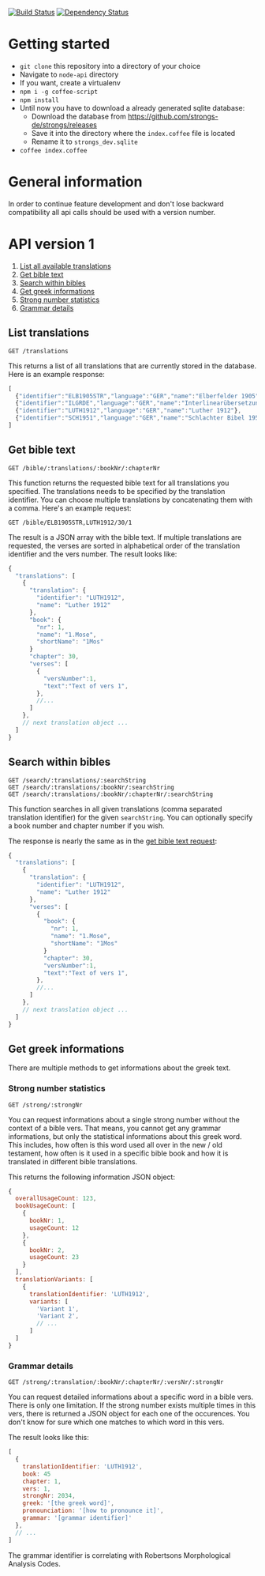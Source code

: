 [![Build Status](https://travis-ci.org/strongs-de/node-api.svg?branch=master)](https://travis-ci.org/strongs-de/node-api) [![Dependency Status](https://david-dm.org/strongs-de/node-api.svg)](https://david-dm.org/strongs-de/node-api)

# Getting started
- `git clone` this repository into a directory of your choice
- Navigate to `node-api` directory
- If you want, create a virtualenv
- `npm i -g coffee-script`
- `npm install`
- Until now you have to download a already generated sqlite database:
  - Download the database from https://github.com/strongs-de/strongs/releases
  - Save it into the directory where the `index.coffee` file is located
  - Rename it to `strongs_dev.sqlite`
- `coffee index.coffee`

# General information
In order to continue feature development and don't lose backward compatibility
all api calls should be used with a version number.

# API version 1
1. [List all available translations](#list-translations)
2. [Get bible text](#get-bible-text)
3. [Search within bibles](#search-within-bibles)
4. [Get greek informations](#get-greek-informations)
 1. [Strong number statistics](#strong-number-statistics)
 2. [Grammar details](#grammar-details)

## List translations

    GET /translations

This returns a list of all translations that are currently stored in the database. Here is an example response:

```javascript
[
  {"identifier":"ELB1905STR","language":"GER","name":"Elberfelder 1905"},
  {"identifier":"ILGRDE","language":"GER","name":"Interlinearübersetzung"},
  {"identifier":"LUTH1912","language":"GER","name":"Luther 1912"},
  {"identifier":"SCH1951","language":"GER","name":"Schlachter Bibel 1951 with Strong"}
]
```

## Get bible text

    GET /bible/:translations/:bookNr/:chapterNr

This function returns the requested bible text for all translations you specified. The translations needs to be specified by the translation identifier. You can choose multiple translations by concatenating them with a comma. Here's an example request:

    GET /bible/ELB1905STR,LUTH1912/30/1

The result is a JSON array with the bible text. If multiple translations are requested, the verses are sorted in alphabetical order of the translation identifier and the vers number. The result looks like:

```javascript
{
  "translations": [
    {
      "translation": {
        "identifier": "LUTH1912",
        "name": "Luther 1912"
      },
      "book": {
        "nr": 1,
        "name": "1.Mose",
        "shortName": "1Mos"
      }
      "chapter": 30,
      "verses": [
        {
          "versNumber":1,
          "text":"Text of vers 1",
        },
        //...
      ]
    },
    // next translation object ...
  ]
}
```

## Search within bibles

    GET /search/:translations/:searchString
    GET /search/:translations/:bookNr/:searchString
    GET /search/:translations/:bookNr/:chapterNr/:searchString

This function searches in all given translations (comma separated translation identifier) for the given `searchString`. You can optionally specify a book number and chapter number if you wish.

The response is nearly the same as in the [get bible text request](#get-bible-text):
```javascript
{
  "translations": [
    {
      "translation": {
        "identifier": "LUTH1912",
        "name": "Luther 1912"
      },
      "verses": [
        {
          "book": {
            "nr": 1,
            "name": "1.Mose",
            "shortName": "1Mos"
          }
          "chapter": 30,
          "versNumber":1,
          "text":"Text of vers 1",
        },
        //...
      ]
    },
    // next translation object ...
  ]
}
```


## Get greek informations
There are multiple methods to get informations about the greek text.

### Strong number statistics

    GET /strong/:strongNr

You can request informations about a single strong number without the context of a bible vers. That means, you cannot get any grammar informations, but only the statistical informations about this greek word. This includes, how often is this word used all over in the new / old testament, how often is it used in a specific bible book and how it is translated in different bible translations.

This returns the following information JSON object:

```javascript
{
  overallUsageCount: 123,
  bookUsageCount: [
    {
      bookNr: 1,
      usageCount: 12
    },
    {
      bookNr: 2,
      usageCount: 23
    }
  ],
  translationVariants: [
    {
      translationIdentifier: 'LUTH1912',
      variants: [
        'Variant 1',
        'Variant 2',
        // ...
      ]
  ]
}
```

### Grammar details

    GET /strong/:translation/:bookNr/:chapterNr/:versNr/:strongNr

You can request detailed informations about a specific word in a bible vers. There is only one limitation. If the strong number exists multiple times in this vers, there is returned a JSON object for each one of the occurences. You don't know for sure which one matches to which word in this vers.

The result looks like this:

```javascript
[
  {
    translationIdentifier: 'LUTH1912',
    book: 45
    chapter: 1,
    vers: 1,
    strongNr: 2034,
    greek: '[the greek word]',
    pronounciation: '[how to pronounce it]',
    grammar: '[grammar identifier]'
  },
  // ...
]
```

The grammar identifier is correlating with Robertsons Morphological Analysis Codes.
